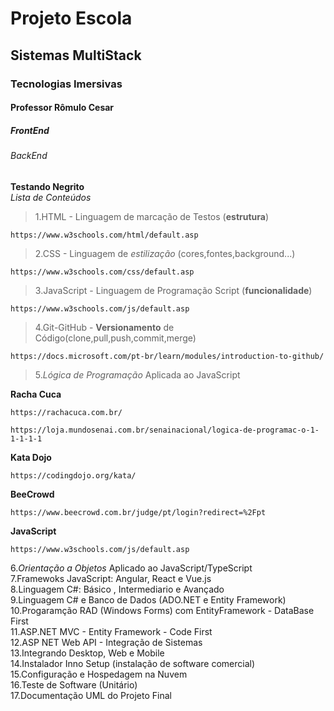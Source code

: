 <h1> Projeto Escola </h1>
<h2> Sistemas MultiStack </h2>
<h3> Tecnologias Imersivas </h3>
<h4> Professor Rômulo Cesar </h4>
<h5> FrontEnd </h5>
<h6> BackEnd </h6>

**Testando Negrito**<br>
*Lista de Conteúdos*
  
>1.HTML - Linguagem de marcação de Testos (**estrutura**)<br>
```
https://www.w3schools.com/html/default.asp  
```
>2.CSS - Linguagem de *estilização* (cores,fontes,background...)<br>
```
https://www.w3schools.com/css/default.asp
```
>3.JavaScript - Linguagem de Programação Script (**funcionalidade**)<br>
```
https://www.w3schools.com/js/default.asp
```  
>4.Git-GitHub - **Versionamento** de Código(clone,pull,push,commit,merge)<br>
```
https://docs.microsoft.com/pt-br/learn/modules/introduction-to-github/
```
>5.*Lógica de Programação* Aplicada ao JavaScript<br>

**Racha Cuca**
```
https://rachacuca.com.br/
```
```
https://loja.mundosenai.com.br/senainacional/logica-de-programac-o-1-1-1-1-1
```
**Kata Dojo**
```
https://codingdojo.org/kata/ 
```
**BeeCrowd**  
```
https://www.beecrowd.com.br/judge/pt/login?redirect=%2Fpt
```
**JavaScript**
```
https://www.w3schools.com/js/default.asp
```
6.*Orientação a Objetos* Aplicado ao JavaScript/TypeScript<br>
7.Framewoks JavaScript: Angular, React e Vue.js<br>
8.Linguagem C#: Básico , Intermediario e Avançado<br>
9.Linguagem C# e Banco de Dados (ADO.NET  e Entity Framework)<br>
10.Progaramção RAD (Windows Forms) com EntityFramework - DataBase First<br>
11.ASP.NET MVC - Entity Framework - Code First<br>
12.ASP NET Web API - Integração de Sistemas<br>
13.Integrando Desktop, Web e Mobile<br>
14.Instalador Inno Setup (instalação de software comercial)<br>
15.Configuração e Hospedagem na Nuvem<br>
16.Teste de Software (Unitário)<br>
17.Documentação UML do Projeto Final
